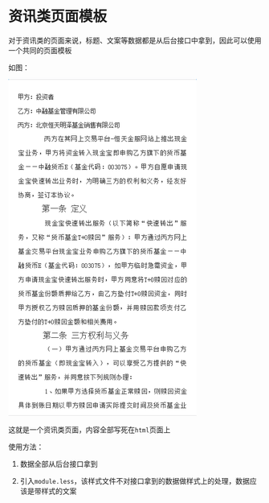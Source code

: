 # 资讯类页面模板

对于资讯类的页面来说，标题、文案等数据都是从后台接口中拿到，因此可以使用一个共同的页面模板

如图：

![PNG](./img/module.png)

这就是一个资讯类页面，内容全部写死在`html`页面上

使用方法：

1. 数据全部从后台接口拿到

2. 引入`module.less`，该样式文件不对接口拿到的数据做样式上的处理，数据应该是带样式的文案
